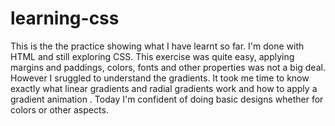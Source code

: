 # learning-css
This is the the practice showing  what I have learnt so far. I'm done with HTML and still exploring CSS. This exercise was quite easy, applying margins and paddings, colors, fonts and other properties was not a big deal. However I sruggled to understand the gradients. It took me time to know exactly what linear gradients and radial gradients work and how to apply a gradient  animation . Today I'm confident of doing basic designs whether for colors or other aspects.
